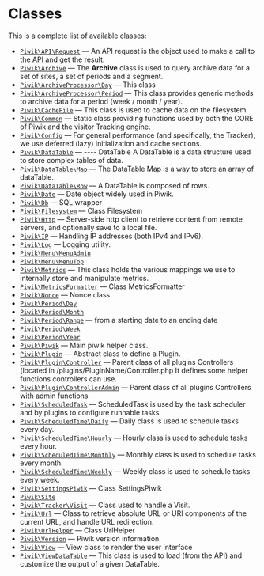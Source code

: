 Classes
=======

This is a complete list of available classes:

- [`Piwik\API\Request`](Piwik/API/Request.md) &mdash; An API request is the object used to make a call to the API and get the result.
- [`Piwik\Archive`](Piwik/Archive.md) &mdash; The **Archive** class is used to query archive data for a set of sites, a set of periods and a segment.
- [`Piwik\ArchiveProcessor\Day`](Piwik/ArchiveProcessor/Day.md) &mdash; This class
- [`Piwik\ArchiveProcessor\Period`](Piwik/ArchiveProcessor/Period.md) &mdash; This class provides generic methods to archive data for a period (week / month / year).
- [`Piwik\CacheFile`](Piwik/CacheFile.md) &mdash; This class is used to cache data on the filesystem.
- [`Piwik\Common`](Piwik/Common.md) &mdash; Static class providing functions used by both the CORE of Piwik and the visitor Tracking engine.
- [`Piwik\Config`](Piwik/Config.md) &mdash; For general performance (and specifically, the Tracker), we use deferred (lazy) initialization and cache sections.
- [`Piwik\DataTable`](Piwik/DataTable.md) &mdash; ---- DataTable A DataTable is a data structure used to store complex tables of data.
- [`Piwik\DataTable\Map`](Piwik/DataTable/Map.md) &mdash; The DataTable Map is a way to store an array of dataTable.
- [`Piwik\DataTable\Row`](Piwik/DataTable/Row.md) &mdash; A DataTable is composed of rows.
- [`Piwik\Date`](Piwik/Date.md) &mdash; Date object widely used in Piwik.
- [`Piwik\Db`](Piwik/Db.md) &mdash; SQL wrapper
- [`Piwik\Filesystem`](Piwik/Filesystem.md) &mdash; Class Filesystem
- [`Piwik\Http`](Piwik/Http.md) &mdash; Server-side http client to retrieve content from remote servers, and optionally save to a local file.
- [`Piwik\IP`](Piwik/IP.md) &mdash; Handling IP addresses (both IPv4 and IPv6).
- [`Piwik\Log`](Piwik/Log.md) &mdash; Logging utility.
- [`Piwik\Menu\MenuAdmin`](Piwik/Menu/MenuAdmin.md)
- [`Piwik\Menu\MenuTop`](Piwik/Menu/MenuTop.md)
- [`Piwik\Metrics`](Piwik/Metrics.md) &mdash; This class holds the various mappings we use to internally store and manipulate metrics.
- [`Piwik\MetricsFormatter`](Piwik/MetricsFormatter.md) &mdash; Class MetricsFormatter
- [`Piwik\Nonce`](Piwik/Nonce.md) &mdash; Nonce class.
- [`Piwik\Period\Day`](Piwik/Period/Day.md)
- [`Piwik\Period\Month`](Piwik/Period/Month.md)
- [`Piwik\Period\Range`](Piwik/Period/Range.md) &mdash; from a starting date to an ending date
- [`Piwik\Period\Week`](Piwik/Period/Week.md)
- [`Piwik\Period\Year`](Piwik/Period/Year.md)
- [`Piwik\Piwik`](Piwik/Piwik.md) &mdash; Main piwik helper class.
- [`Piwik\Plugin`](Piwik/Plugin.md) &mdash; Abstract class to define a Plugin.
- [`Piwik\Plugin\Controller`](Piwik/Plugin/Controller.md) &mdash; Parent class of all plugins Controllers (located in /plugins/PluginName/Controller.php It defines some helper functions controllers can use.
- [`Piwik\Plugin\ControllerAdmin`](Piwik/Plugin/ControllerAdmin.md) &mdash; Parent class of all plugins Controllers with admin functions
- [`Piwik\ScheduledTask`](Piwik/ScheduledTask.md) &mdash; ScheduledTask is used by the task scheduler and by plugins to configure runnable tasks.
- [`Piwik\ScheduledTime\Daily`](Piwik/ScheduledTime/Daily.md) &mdash; Daily class is used to schedule tasks every day.
- [`Piwik\ScheduledTime\Hourly`](Piwik/ScheduledTime/Hourly.md) &mdash; Hourly class is used to schedule tasks every hour.
- [`Piwik\ScheduledTime\Monthly`](Piwik/ScheduledTime/Monthly.md) &mdash; Monthly class is used to schedule tasks every month.
- [`Piwik\ScheduledTime\Weekly`](Piwik/ScheduledTime/Weekly.md) &mdash; Weekly class is used to schedule tasks every week.
- [`Piwik\SettingsPiwik`](Piwik/SettingsPiwik.md) &mdash; Class SettingsPiwik
- [`Piwik\Site`](Piwik/Site.md)
- [`Piwik\Tracker\Visit`](Piwik/Tracker/Visit.md) &mdash; Class used to handle a Visit.
- [`Piwik\Url`](Piwik/Url.md) &mdash; Class to retrieve absolute URL or URI components of the current URL, and handle URL redirection.
- [`Piwik\UrlHelper`](Piwik/UrlHelper.md) &mdash; Class UrlHelper
- [`Piwik\Version`](Piwik/Version.md) &mdash; Piwik version information.
- [`Piwik\View`](Piwik/View.md) &mdash; View class to render the user interface
- [`Piwik\ViewDataTable`](Piwik/ViewDataTable.md) &mdash; This class is used to load (from the API) and customize the output of a given DataTable.
